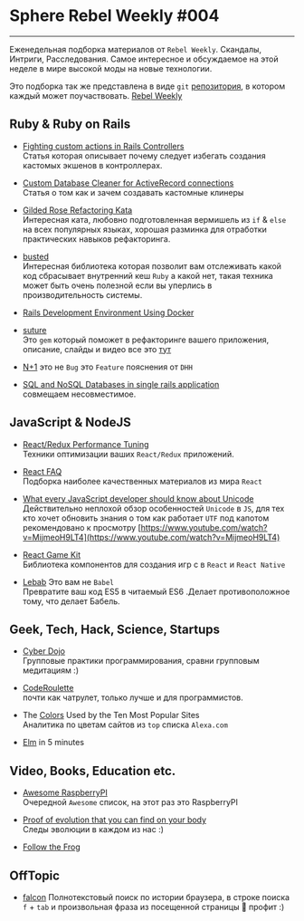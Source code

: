 
# Sphere Rebel Weekly #004
----

Еженедельная подборка материалов от `Rebel Weekly`. Скандалы, Интриги, Расследования.
Самое интересное и обсуждаемое на этой неделе в мире высокой моды на новые технологии.

Это подборка так же представлена в виде `git` [репозитория](https://github.com/SphereConsultingInc/weekly), в котором каждый может
поучаствовать. [Rebel Weekly](https://github.com/SphereConsultingInc/weekly)

## Ruby & Ruby on Rails

* [Fighting custom actions in Rails Controllers](http://blog.active-bridge.com/fighting-custom-actions-in-rails-controllers)<br/>
Статья которая описывает почему следует избегать создания кастомых экшенов в контроллерах.

* [Custom Database Cleaner for ActiveRecord connections](http://dalibornasevic.com/posts/70-custom-database-cleaner-for-activerecord-connections)<br/>
Статья о том как и зачем создавать кастомные клинеры

* [Gilded Rose Refactoring Kata](https://github.com/emilybache/GildedRose-Refactoring-Kata)<br/>
Интересная ката, любовно подготовленная вермишель из `if` & `else` на всех популярных языках,
хорошая разминка для отработки практических навыков рефакторинга.

* [busted](https://github.com/simeonwillbanks/busted)<br/>
Интересная библиотека которая позволит вам отслеживать какой код сбрасывает внутренний кеш
`Ruby` а какой нет, такая техника может быть очень полезной если вы уперлись в производительность системы.

* [Rails Development Environment Using Docker](http://jes.al/2016/09/setting-up-a-rails-development-environment-using-docker/)

* [suture](https://github.com/testdouble/suture)<br/>
Это `gem`  который поможет в рефакторинге вашего приложения, описание, слайды и видео все это [тут](http://blog.testdouble.com/posts/2016-09-16-surgical-refactors-with-suture.html)

* [N+1](https://rossta.net/blog/n+1-is-a-rails-feature.html) это не `Bug` это `Feature` пояснения от `DHH`

* [SQL and NoSQL Databases in single rails application](http://www.railscarma.com/blog/technical-articles/usage-sql-nosql-databases-single-rails-application/)<br/>
совмещаем несовместимое.

## JavaScript & NodeJS

* [React/Redux Performance Tuning](https://medium.com/@arikmaor/react-redux-performance-tuning-tips-cef1a6c50759#.zgrgzvwn3)<br/>
Техники оптимизации ваших `React/Redux` приложений.

* [React FAQ](https://github.com/timarney/react-faq)<br/>
Подборка наиболее качественных материалов из мира `React`

* [What every JavaScript developer should know about Unicode](https://rainsoft.io/what-every-javascript-developer-should-know-about-unicode/#1theideabehindunicode)<br/>
Действительно неплохой обзор особенностей `Unicode` в `JS`, для тех кто хочет обновить знания о
том как работает `UTF` под капотом рекомендовано к просмотру [https://www.youtube.com/watch?v=MijmeoH9LT4](https://www.youtube.com/watch?v=MijmeoH9LT4)

* [React Game Kit](https://github.com/FormidableLabs/react-game-kit)<br/>
Библиотека компонентов для создания игр с в `React` и `React Native`

* [Lebab](https://github.com/lebab/lebab) Это вам не `Babel`<br/>
Превратите ваш код ES5 в читаемый ES6 .Делает противоположное тому, что делает Бабель.

## Geek, Tech, Hack, Science, Startups
* [Cyber Dojo](http://cyber-dojo.org)<br/>
Групповые практики программирования, сравни групповым медитациям :)

* [CodeRoulette](https://www.coderoulette.com/)<br/>
почти как чатрулет, только лучше и для программистов.

* The [Colors](http://paulhebertdesigns.com/web_colors) Used by the Ten Most Popular Sites<br/>
Аналитика по цветам сайтов из `top` списка `Alexa.com`

* [Elm](https://medium.com/@maxf/things-i-wish-i-knew-about-elm-when-i-started-b0ba5bd8438e#.dd9at43z6) in 5 minutes

## Video, Books, Education etc.

* [Awesome RaspberryPI](https://github.com/thibmaek/awesome-raspberrypi)<br/>
Очередной `Awesome` список, на этот раз это RaspberryPI

* [Proof of evolution that you can find on your body](https://www.youtube.com/watch?v=rFxu7NEoKC8)<br/>
Следы эволюции в каждом из нас :)

* [Follow the Frog](https://www.youtube.com/watch?v=3iIkOi3srLo)

## OffTopic

* [falcon](https://github.com/lengstrom/falcon) Полнотекстовый поиск по истории браузера, в
строке поиска `f` + `tab` и произвольная фраза из посещенной страницы 🎉 профит :)
